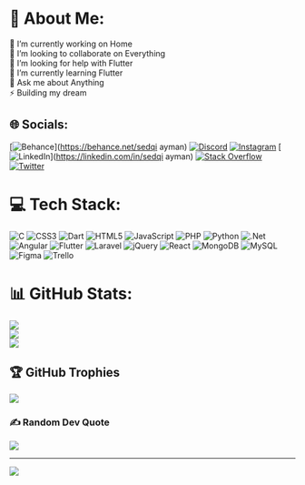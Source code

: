 # 💫 About Me:
🔭 I’m currently working on Home<br>👯 I’m looking to collaborate on Everything<br>🤝 I’m looking for help with Flutter<br>🌱 I’m currently learning Flutter<br>💬 Ask me about Anything<br>⚡ Building my dream


## 🌐 Socials:
[![Behance](https://img.shields.io/badge/Behance-1769ff?logo=behance&logoColor=white)](https://behance.net/sedqi ayman) [![Discord](https://img.shields.io/badge/Discord-%237289DA.svg?logo=discord&logoColor=white)](htttps://discord.gg/AymanSd#7650) [![Instagram](https://img.shields.io/badge/Instagram-%23E4405F.svg?logo=Instagram&logoColor=white)](https://instagram.com/aymaaan_sd) [![LinkedIn](https://img.shields.io/badge/LinkedIn-%230077B5.svg?logo=linkedin&logoColor=white)](https://linkedin.com/in/sedqi ayman) [![Stack Overflow](https://img.shields.io/badge/-Stackoverflow-FE7A16?logo=stack-overflow&logoColor=white)](https://stackoverflow.com/users/AymanSedqi) [![Twitter](https://img.shields.io/badge/Twitter-%231DA1F2.svg?logo=Twitter&logoColor=white)](https://twitter.com/@AymenSedqi) 

# 💻 Tech Stack:
![C](https://img.shields.io/badge/c-%2300599C.svg?style=for-the-badge&logo=c&logoColor=white) ![CSS3](https://img.shields.io/badge/css3-%231572B6.svg?style=for-the-badge&logo=css3&logoColor=white) ![Dart](https://img.shields.io/badge/dart-%230175C2.svg?style=for-the-badge&logo=dart&logoColor=white) ![HTML5](https://img.shields.io/badge/html5-%23E34F26.svg?style=for-the-badge&logo=html5&logoColor=white) ![JavaScript](https://img.shields.io/badge/javascript-%23323330.svg?style=for-the-badge&logo=javascript&logoColor=%23F7DF1E) ![PHP](https://img.shields.io/badge/php-%23777BB4.svg?style=for-the-badge&logo=php&logoColor=white) ![Python](https://img.shields.io/badge/python-3670A0?style=for-the-badge&logo=python&logoColor=ffdd54) ![.Net](https://img.shields.io/badge/.NET-5C2D91?style=for-the-badge&logo=.net&logoColor=white) ![Angular](https://img.shields.io/badge/angular-%23DD0031.svg?style=for-the-badge&logo=angular&logoColor=white) ![Flutter](https://img.shields.io/badge/Flutter-%2302569B.svg?style=for-the-badge&logo=Flutter&logoColor=white) ![Laravel](https://img.shields.io/badge/laravel-%23FF2D20.svg?style=for-the-badge&logo=laravel&logoColor=white) ![jQuery](https://img.shields.io/badge/jquery-%230769AD.svg?style=for-the-badge&logo=jquery&logoColor=white) ![React](https://img.shields.io/badge/react-%2320232a.svg?style=for-the-badge&logo=react&logoColor=%2361DAFB) ![MongoDB](https://img.shields.io/badge/MongoDB-%234ea94b.svg?style=for-the-badge&logo=mongodb&logoColor=white) ![MySQL](https://img.shields.io/badge/mysql-%2300f.svg?style=for-the-badge&logo=mysql&logoColor=white) 	![Figma](https://img.shields.io/badge/figma-%23F24E1E.svg?style=for-the-badge&logo=figma&logoColor=white) ![Trello](https://img.shields.io/badge/Trello-%23026AA7.svg?style=for-the-badge&logo=Trello&logoColor=white)
# 📊 GitHub Stats:
![](https://github-readme-stats.vercel.app/api?username=AymanSdq&theme=radical&hide_border=false&include_all_commits=true&count_private=false)<br/>
![](https://github-readme-streak-stats.herokuapp.com/?user=AymanSdq&theme=radical&hide_border=false)<br/>
![](https://github-readme-stats.vercel.app/api/top-langs/?username=AymanSdq&theme=radical&hide_border=false&include_all_commits=true&count_private=false&layout=compact)

## 🏆 GitHub Trophies
![](https://github-profile-trophy.vercel.app/?username=AymanSdq&theme=radical&no-frame=false&no-bg=false&margin-w=4)

### ✍️ Random Dev Quote
![](https://quotes-github-readme.vercel.app/api?type=horizontal&theme=radical)

---
[![](https://visitcount.itsvg.in/api?id=AymanSdq&icon=0&color=0)](https://visitcount.itsvg.in)

<!-- Proudly created with GPRM ( https://gprm.itsvg.in ) -->
